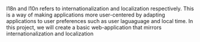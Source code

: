 I18n and l10n refers to internationalization and localization respectively. This is a way of making applications more user-centered by  adapting applications to user preferences such as user laguaguage and local time.
In this project, we will create a basic web-application that mirrors internationalization and localization